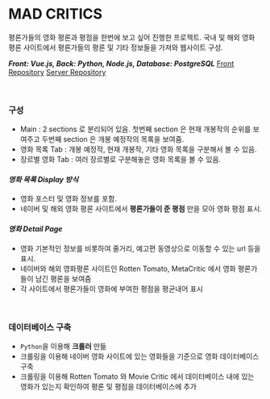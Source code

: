 # MAD CRITICS

평론가들의 영화 평론과 평점을 한번에 보고 싶어 진행한 프로젝트. 국내 및 해외 영화 평론 사이트에서 평론가들의 평론 및 기타 정보들을 가져와 웹사이트 구성.

<b><i>Front: Vue.js, Back: Python, Node.js, Database: PostgreSQL</i></b>
[Front Repository](https://github.com/jiwonny/movie-critics-front)
[Server Repository](https://github.com/jiwonny/movie-critics-server)

<br>

### 구성
- Main : 2 sections 로 분리되어 있음. 첫번째 section 은 현재 개봉작의 순위를 보여주고 두번째 section 은 개봉 예정작의 목록을 보여줌.
- 영화 목록 Tab : 개봉 예정작, 현재 개봉작, 기타 영화 목록을 구분해서 볼 수 있음. 
- 장르별 영화 Tab : 여러 장르별로 구분해놓은 영화 목록을 볼 수 있음.

#### <i>영화 목록 Display 방식</i>
- 영화 포스터 및 영화 정보를 포함.
- 네이버 및 해외 영화 평론 사이트에서 <b>평론가들이 준 평점</b> 만을 모아 영화 평점 표시.

#### <i>영화 Detail Page</i>
- 영화 기본적인 정보를 비롯하여 줄거리, 예고편 동영상으로 이동할 수 있는 url 등을 표시.
- 네이버와 해외 영화평론 사이트인 Rotten Tomato, MetaCritic 에서 영화 평론가들이 남긴 평론을 보여줌
- 각 사이트에서 평론가들이 영화에 부여한 평점을 평균내어 표시

<br>

### 데이터베이스 구축
- `Python`을 이용해 <b>크롤러</b> 만듦
- 크롤링을 이용해 네이버 영화 사이트에 있는 영화들을 기준으로 영화 데이터베이스 구축
- 크롤링을 이용해 Rotten Tomato 와 Movie Critic 에서 데이터베이스 내에 있는 영화가 있는지 확인하여 평론 및 평점을 데이터베이스에 추가

<br>

